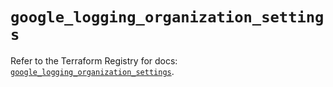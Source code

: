 # `google_logging_organization_settings`

Refer to the Terraform Registry for docs: [`google_logging_organization_settings`](https://registry.terraform.io/providers/hashicorp/google/6.48.0/docs/resources/logging_organization_settings).
